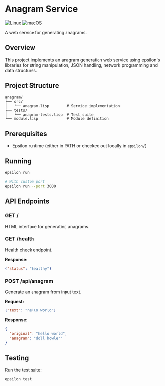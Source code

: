 # Anagram Service

[![Linux](https://github.com/jbouwman/anagram/actions/workflows/test-linux.yml/badge.svg)](https://github.com/jbouwman/anagram/actions/workflows/test-linux.yml)
[![macOS](https://github.com/jbouwman/anagram/actions/workflows/test-macos.yml/badge.svg)](https://github.com/jbouwman/anagram/actions/workflows/test-macos.yml)

A web service for generating anagrams.

## Overview

This project implements an anagram generation web service using
epsilon's libraries for string manipulation, JSON handling, network
programming and data structures.

## Project Structure

```
anagram/
├── src/
│   └── anagram.lisp        # Service implementation
├── tests/
│   └── anagram-tests.lisp  # Test suite
└── module.lisp             # Module definition
```

## Prerequisites

- Epsilon runtime (either in PATH or checked out locally in `epsilon/`)

## Running

```bash
epsilon run

# With custom port
epsilon run --port 3000
```

## API Endpoints

### GET /
HTML interface for generating anagrams.

### GET /health
Health check endpoint.

**Response:**
```json
{"status": "healthy"}
```

### POST /api/anagram
Generate an anagram from input text.

**Request:**
```json
{"text": "hello world"}
```

**Response:**
```json
{
  "original": "hello world",
  "anagram": "doll howler"
}
```

## Testing

Run the test suite:

```bash
epsilon test
```
